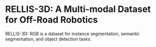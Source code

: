 # RELLIS-3D: A Multi-modal Dataset for Off-Road Robotics

RELLIS-3D: RGB is a dataset for instance segmentation, semantic segmentation, and object detection tasks.